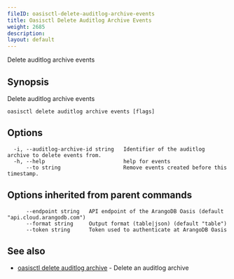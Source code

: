 ```yaml
---
fileID: oasisctl-delete-auditlog-archive-events
title: Oasisctl Delete Auditlog Archive Events
weight: 2685
description: 
layout: default
---
```

Delete auditlog archive events

## Synopsis

Delete auditlog archive events

```
oasisctl delete auditlog archive events [flags]
```

## Options

```
  -i, --auditlog-archive-id string   Identifier of the auditlog archive to delete events from.
  -h, --help                         help for events
      --to string                    Remove events created before this timestamp.
```

## Options inherited from parent commands

```
      --endpoint string   API endpoint of the ArangoDB Oasis (default "api.cloud.arangodb.com")
      --format string     Output format (table|json) (default "table")
      --token string      Token used to authenticate at ArangoDB Oasis
```

## See also

* [oasisctl delete auditlog archive](oasisctl-delete-auditlog-archive)	 - Delete an auditlog archive

